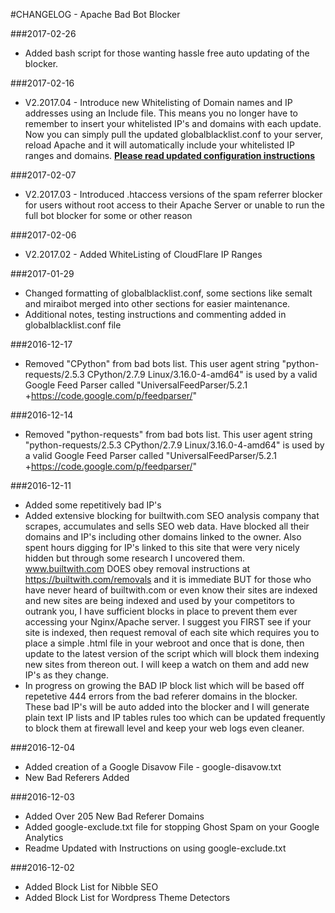 #CHANGELOG - Apache Bad Bot Blocker

###2017-02-26
- Added bash script for those wanting hassle free auto updating of the blocker.

###2017-02-16
- V2.2017.04 - Introduce new Whitelisting of Domain names and IP addresses using an Include file. This means you no longer have to remember to insert your whitelisted IP's and domains with each update. Now you can simply pull the updated globalblacklist.conf to your server, reload Apache and it will automatically include your whitelisted IP ranges and domains. **[Please read updated configuration instructions](https://github.com/mitchellkrogza/apache-ultimate-bad-bot-blocker/blob/master/CONFIGURATION.md)**

###2017-02-07
- V2.2017.03 - Introduced .htaccess versions of the spam referrer blocker for users without root access to their Apache Server or unable to run the full bot blocker for some or other reason

###2017-02-06
- V2.2017.02 - Added WhiteListing of CloudFlare IP Ranges

###2017-01-29
- Changed formatting of globalblacklist.conf, some sections like semalt and miraibot merged into other sections for easier maintenance.
- Additional notes, testing instructions and commenting added in globalblacklist.conf file

###2016-12-17
- Removed "CPython" from bad bots list. This user agent string "python-requests/2.5.3 CPython/2.7.9 Linux/3.16.0-4-amd64" is used by a valid Google Feed Parser called "UniversalFeedParser/5.2.1 +https://code.google.com/p/feedparser/"

###2016-12-14
- Removed "python-requests" from bad bots list. This user agent string "python-requests/2.5.3 CPython/2.7.9 Linux/3.16.0-4-amd64" is used by a valid Google Feed Parser called "UniversalFeedParser/5.2.1 +https://code.google.com/p/feedparser/"

###2016-12-11
- Added some repetitively bad IP's
- Added extensive blocking for builtwith.com SEO analysis company that scrapes, accumulates and sells SEO web data. Have blocked all their domains and IP's including other domains linked to the owner. Also spent hours digging for IP's linked to this site that were very nicely hidden but through some research I uncovered them. www.builtwith.com DOES obey removal instructions at https://builtwith.com/removals and it is immediate BUT for those who have never heard of builtwith.com or even know their sites are indexed and new sites are being indexed and used by your competitors to outrank you, I have sufficient blocks in place to prevent them ever accessing your Nginx/Apache server. I suggest you FIRST see if your site is indexed, then request removal of each site which requires you to place a simple .html file in your webroot and once that is done, then update to the latest version of the script which will block them indexing new sites from thereon out. I will keep a watch on them and add new IP's as they change.
- In progress on growing the BAD IP block list which will be based off repetetive 444 errors from the bad referer domains in the blocker. These bad IP's will be auto added into the blocker and I will generate plain text IP lists and IP tables rules too which can be updated frequently to block them at firewall level and keep your web logs even cleaner.

###2016-12-04
- Added creation of a Google Disavow File - google-disavow.txt
- New Bad Referers Added

###2016-12-03
- Added Over 205 New Bad Referer Domains
- Added google-exclude.txt file for stopping Ghost Spam on your Google Analytics
- Readme Updated with Instructions on using google-exclude.txt

###2016-12-02 	
- Added Block List for Nibble SEO
- Added Block List for Wordpress Theme Detectors
